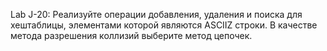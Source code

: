 Lab J-20: Реализуйте операции добавления,
удаления и поиска для хештаблицы,
элементами которой являются ASCIIZ строки.
В качестве метода разрешения коллизий выберите 
метод цепочек.